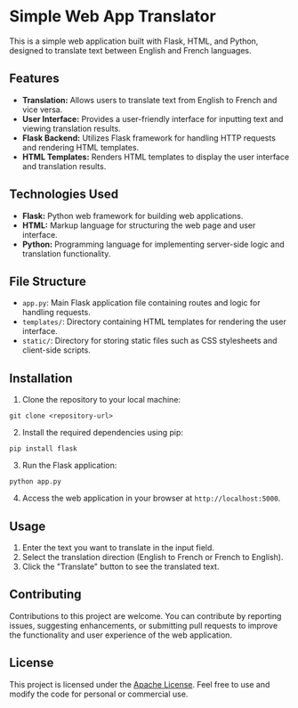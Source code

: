 # Simple Web App Translator

This is a simple web application built with Flask, HTML, and Python, designed to translate text between English and French languages.

## Features

- **Translation:** Allows users to translate text from English to French and vice versa.
- **User Interface:** Provides a user-friendly interface for inputting text and viewing translation results.
- **Flask Backend:** Utilizes Flask framework for handling HTTP requests and rendering HTML templates.
- **HTML Templates:** Renders HTML templates to display the user interface and translation results.

## Technologies Used

- **Flask:** Python web framework for building web applications.
- **HTML:** Markup language for structuring the web page and user interface.
- **Python:** Programming language for implementing server-side logic and translation functionality.

## File Structure

- `app.py`: Main Flask application file containing routes and logic for handling requests.
- `templates/`: Directory containing HTML templates for rendering the user interface.
- `static/`: Directory for storing static files such as CSS stylesheets and client-side scripts.

## Installation

1. Clone the repository to your local machine:

```
git clone <repository-url>
```

2. Install the required dependencies using pip:

```
pip install flask
```

3. Run the Flask application:

```
python app.py
```

4. Access the web application in your browser at `http://localhost:5000`.

## Usage

1. Enter the text you want to translate in the input field.
2. Select the translation direction (English to French or French to English).
3. Click the "Translate" button to see the translated text.

## Contributing

Contributions to this project are welcome. You can contribute by reporting issues, suggesting enhancements, or submitting pull requests to improve the functionality and user experience of the web application.

## License

This project is licensed under the [Apache License](LICENSE). Feel free to use and modify the code for personal or commercial use.
